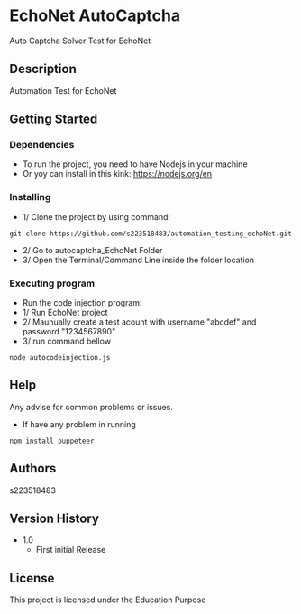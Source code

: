 # EchoNet AutoCaptcha

Auto Captcha Solver Test for EchoNet

## Description
Automation Test for EchoNet

## Getting Started

### Dependencies

* To run the project, you need to have Nodejs in your machine
* Or yoy can install in this kink: <https://nodejs.org/en>

### Installing

* 1/ Clone the project by using command:

```
git clone https://github.com/s223518483/automation_testing_echoNet.git
```

* 2/ Go to autocaptcha_EchoNet Folder
* 3/ Open the Terminal/Command Line inside the folder location

### Executing program

*  Run the code injection program:
*  1/ Run EchoNet project
*  2/ Maunually create a test acount with username "abcdef" and password "1234567890"
*  3/ run command bellow
```
node autocodeinjection.js
```

## Help

Any advise for common problems or issues.

* If have any problem in running 
```
npm install puppeteer
```

## Authors

s223518483

## Version History

* 1.0
  * First initial  Release

## License

This project is licensed under the Education Purpose

